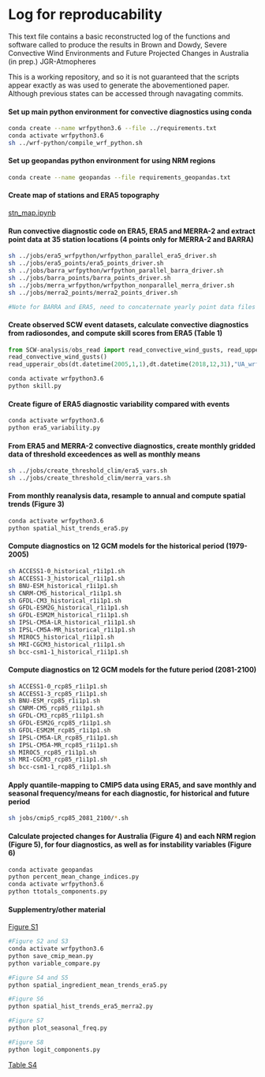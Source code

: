 # Log for reproducability

This text file contains a basic reconstructed log of the functions and software called to produce the 
results in Brown and Dowdy, Severe Convective Wind Environments and Future Projected Changes in Australia (in prep.) JGR-Atmopheres

This is a working repository, and so it is not guaranteed that the scripts appear exactly as was used
to generate the abovementioned paper. Although previous states can be accessed through navagating commits.
 
#### Set up main python environment for convective diagnostics using conda
```bash
conda create --name wrfpython3.6 --file ../requirements.txt
conda activate wrfpython3.6
sh ../wrf-python/compile_wrf_python.sh
```

#### Set up geopandas python environment for using NRM regions
```bash
conda create --name geopandas --file requirements_geopandas.txt
```

#### Create map of stations and ERA5 topography
[stn_map.ipynb](https://github.com/andrewbrown31/SCW-analysis/blob/master/stn_map.ipynb)

#### Run convective diagnostic code on ERA5, ERA5 and MERRA-2 and extract point data at 35 station locations (4 points only for MERRA-2 and BARRA)
```bash
sh ../jobs/era5_wrfpython/wrfpython_parallel_era5_driver.sh
sh ../jobs/era5_points/era5_points_driver.sh
sh ../jobs/barra_wrfpython/wrfpython_parallel_barra_driver.sh
sh ../jobs/barra_points/barra_points_driver.sh
sh ../jobs/merra_wrfpython/wrfpython_nonparallel_merra_driver.sh
sh ../jobs/merra2_points/merra2_points_driver.sh

#Note for BARRA and ERA5, need to concaternate yearly point data files into one pandas dataframe, for use in next code block
```

#### Create observed SCW event datasets, calculate convective diagnostics from radiosondes, and compute skill scores from ERA5 (Table 1)
```python
from SCW-analysis/obs_read import read_convective_wind_gusts, read_upperair_obs
read_convective_wind_gusts()
read_upperair_obs(dt.datetime(2005,1,1),dt.datetime(2018,12,31),"UA_wrfpython", "wrfpython")
```
```bash
conda activate wrfpython3.6
python skill.py
```

#### Create figure of ERA5 diagnostic  variability compared with events
```bash
conda activate wrfpython3.6
python era5_variability.py
```

#### From ERA5 and MERRA-2 convective diagnostics, create monthly gridded data of threshold exceedences as well as monthly means
```bash
sh ../jobs/create_threshold_clim/era5_vars.sh
sh ../jobs/create_threshold_clim/merra_vars.sh
```

#### From monthly reanalysis data, resample to annual and compute spatial trends (Figure 3)
```bash
conda activate wrfpython3.6
python spatial_hist_trends_era5.py
```

#### Compute diagnostics on 12 GCM models for the historical period (1979-2005)
```bash
sh ACCESS1-0_historical_r1i1p1.sh
sh ACCESS1-3_historical_r1i1p1.sh
sh BNU-ESM_historical_r1i1p1.sh
sh CNRM-CM5_historical_r1i1p1.sh
sh GFDL-CM3_historical_r1i1p1.sh
sh GFDL-ESM2G_historical_r1i1p1.sh
sh GFDL-ESM2M_historical_r1i1p1.sh
sh IPSL-CM5A-LR_historical_r1i1p1.sh
sh IPSL-CM5A-MR_historical_r1i1p1.sh
sh MIROC5_historical_r1i1p1.sh
sh MRI-CGCM3_historical_r1i1p1.sh
sh bcc-csm1-1_historical_r1i1p1.sh
```

#### Compute diagnostics on 12 GCM models for the future period (2081-2100)
```bash
sh ACCESS1-0_rcp85_r1i1p1.sh
sh ACCESS1-3_rcp85_r1i1p1.sh
sh BNU-ESM_rcp85_r1i1p1.sh
sh CNRM-CM5_rcp85_r1i1p1.sh
sh GFDL-CM3_rcp85_r1i1p1.sh
sh GFDL-ESM2G_rcp85_r1i1p1.sh
sh GFDL-ESM2M_rcp85_r1i1p1.sh
sh IPSL-CM5A-LR_rcp85_r1i1p1.sh
sh IPSL-CM5A-MR_rcp85_r1i1p1.sh
sh MIROC5_rcp85_r1i1p1.sh
sh MRI-CGCM3_rcp85_r1i1p1.sh
sh bcc-csm1-1_rcp85_r1i1p1.sh
```

#### Apply quantile-mapping to CMIP5 data using ERA5, and save monthly and seasonal frequency/means for each diagnostic, for historical and future period 
```bash
sh jobs/cmip5_rcp85_2081_2100/*.sh
```

#### Calculate projected changes for Australia (Figure 4) and each NRM region (Figure 5), for four diagnostics, as well as for instability variables (Figure 6)
```bash 
conda activate geopandas
python percent_mean_change_indices.py
conda activate wrfpython3.6
python ttotals_components.py
```

#### Supplementry/other material
[Figure S1](https://github.com/andrewbrown31/SCW-analysis/blob/master/reanalysis_distr_compare.ipynb)
```bash
#Figure S2 and S3
conda activate wrfpython3.6
python save_cmip_mean.py
python variable_compare.py

#Figure S4 and S5
python spatial_ingredient_mean_trends_era5.py

#Figure S6
python spatial_hist_trends_era5_merra2.py

#Figure S7
python plot_seasonal_freq.py

#Figure S8
python logit_components.py
```
[Table S4](https://github.com/andrewbrown31/SCW-analysis/blob/master/cmip/era5_nrm_trend.ipynb)
